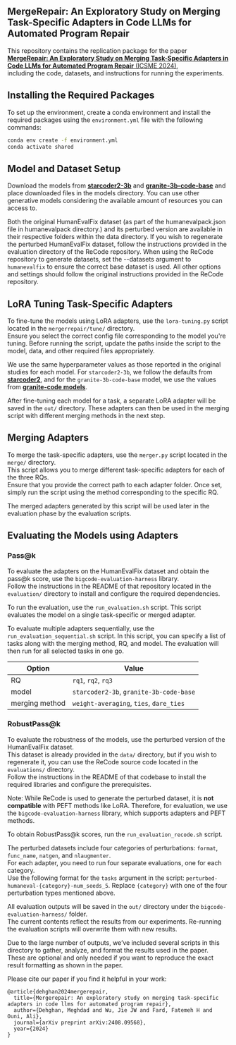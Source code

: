 ## MergeRepair: An Exploratory Study on Merging Task-Specific Adapters in Code LLMs for Automated Program Repair
This repository contains the replication package for the paper  
[**MergeRepair: An Exploratory Study on Merging Task-Specific Adapters in Code LLMs for Automated Program Repair** (ICSME 2024)](https://arxiv.org/abs/2408.09568),  
including the code, datasets, and instructions for running the experiments.

## Installing the Required Packages
To set up the environment, create a conda environment and install the required packages using the `environment.yml` file with the following commands:

```bash
conda env create -f environment.yml
conda activate shared
```

## Model and Dataset Setup
Download the models from [**starcoder2-3b**](https://huggingface.co/bigcode/starcoder2-3b) and [**granite-3b-code-base**](https://huggingface.co/ibm-granite/granite-3b-code-base-2k) and place downloaded files in the models directory. You can use other generative models considering the available amount of resources you can access to.

Both the original HumanEvalFix dataset (as part of the humanevalpack.json file in humanevalpack directory.) and its perturbed version are available in their respective folders within the data directory. If you wish to regenerate the perturbed HumanEvalFix dataset, follow the instructions provided in the evaluation directory of the ReCode repository. When using the ReCode repository to generate datasets, set the --datasets argument to `humanevalfix` to ensure the correct base dataset is used. All other options and settings should follow the original instructions provided in the ReCode repository.

## LoRA Tuning Task-Specific Adapters
To fine-tune the models using LoRA adapters, use the `lora-tuning.py` script located in the `mergerrepair/tune/` directory.  
Ensure you select the correct config file corresponding to the model you're tuning. Before running the script, update the paths inside the script to the model, data, and other required files appropriately.

We use the same hyperparameter values as those reported in the original studies for each model. For `starcoder2-3b`, we follow the defaults from [**starcoder2**](https://github.com/bigcode-project/starcoder2), and for the `granite-3b-code-base` model, we use the values from [**granite-code models**](https://arxiv.org/pdf/2405.04324v1).

After fine-tuning each model for a task, a separate LoRA adapter will be saved in the `out/` directory. These adapters can then be used in the merging script with different merging methods in the next step.

## Merging Adapters
To merge the task-specific adapters, use the `merger.py` script located in the `merge/` directory.  
This script allows you to merge different task-specific adapters for each of the three RQs.  
Ensure that you provide the correct path to each adapter folder. Once set, simply run the script using the method corresponding to the specific RQ.

The merged adapters generated by this script will be used later in the evaluation phase by the evaluation scripts.

## Evaluating the Models using Adapters

### Pass@k
To evaluate the adapters on the HumanEvalFix dataset and obtain the pass@k score, use the `bigcode-evaluation-harness` library.  
Follow the instructions in the README of that repository located in the `evaluation/` directory to install and configure the required dependencies.

To run the evaluation, use the `run_evaluation.sh` script. This script evaluates the model on a single task-specific or merged adapter.

To evaluate multiple adapters sequentially, use the `run_evaluation_sequential.sh` script. In this script, you can specify a list of tasks along with the merging method, RQ, and model. The evaluation will then run for all selected tasks in one go.

| Option         | Value                                                              |
|----------------|--------------------------------------------------------------------|
| RQ             | `rq1`, `rq2`, `rq3`                                                |
| model          | `starcoder2-3b`, `granite-3b-code-base`                            |
| merging method | `weight-averaging`, `ties`, `dare_ties`                            |

### RobustPass@k

To evaluate the robustness of the models, use the perturbed version of the HumanEvalFix dataset.  
This dataset is already provided in the `data/` directory, but if you wish to regenerate it, you can use the ReCode source code located in the `evaluations/` directory.  
Follow the instructions in the README of that codebase to install the required libraries and configure the prerequisites.

Note: While ReCode is used to generate the perturbed dataset, it is **not compatible** with PEFT methods like LoRA. Therefore, for evaluation, we use the `bigcode-evaluation-harness` library, which supports adapters and PEFT methods.

To obtain RobustPass@k scores, run the `run_evaluation_recode.sh` script.

The perturbed datasets include four categories of perturbations: `format`, `func_name`, `natgen`, and `nlaugmenter`.  
For each adapter, you need to run four separate evaluations, one for each category.  
Use the following format for the `tasks` argument in the script: `perturbed-humaneval-{category}-num_seeds_5`. Replace `{category}` with one of the four perturbation types mentioned above.

All evaluation outputs will be saved in the `out/` directory under the `bigcode-evaluation-harness/` folder.  
The current contents reflect the results from our experiments. Re-running the evaluation scripts will overwrite them with new results.

Due to the large number of outputs, we’ve included several scripts in this directory to gather, analyze, and format the results used in the paper.  
These are optional and only needed if you want to reproduce the exact result formatting as shown in the paper.

Please cite our paper if you find it helpful in your work:
```
@article{dehghan2024mergerepair,
  title={Mergerepair: An exploratory study on merging task-specific adapters in code llms for automated program repair},
  author={Dehghan, Meghdad and Wu, Jie JW and Fard, Fatemeh H and Ouni, Ali},
  journal={arXiv preprint arXiv:2408.09568},
  year={2024}
}

```
